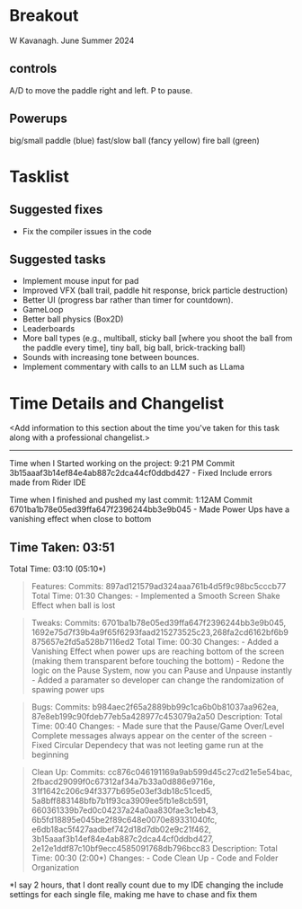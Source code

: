 # Breakout

W Kavanagh. June Summer 2024

## controls

A/D to move the paddle right and left.
P to pause.

## Powerups

big/small paddle (blue)
fast/slow ball (fancy yellow)
fire ball (green)

# Tasklist

## Suggested fixes

* Fix the compiler issues in the code

## Suggested tasks

* Implement mouse input for pad
* Improved VFX (ball trail, paddle hit response, brick particle destruction)
* Better UI (progress bar rather than timer for countdown).
* GameLoop
* Better ball physics (Box2D)
* Leaderboards
* More ball types (e.g., multiball, sticky ball [where you shoot the ball from the paddle every time], tiny ball, big ball, brick-tracking ball)
* Sounds with increasing tone between bounces.
* Implement commentary with calls to an LLM such as LLama

# Time Details and Changelist
<Add information to this section about the time you've taken for this task along with a professional changelist.>

---
Time when I Started working on the project: 9:21 PM
Commit 3b15aaaf3b14ef84e4ab887c2dca44cf0ddbd427 - Fixed Include errors made from Rider IDE

Time when I finished and pushed my last commit: 1:12AM
Commit 6701ba1b78e05ed39ffa647f2396244bb3e9b045 - Made Power Ups have a vanishing effect when close to bottom

Time Taken: 03:51
---

Total Time: 03:10 (05:10*)

> Features:
    Commits: 897ad121579ad324aaa761b4d5f9c98bc5cccb77
    Total Time: 01:30
    Changes:
        - Implemented a Smooth Screen Shake Effect when ball is lost

> Tweaks:
    Commits: 6701ba1b78e05ed39ffa647f2396244bb3e9b045, 1692e75d7f39b4a9f65f6293faad215273525c23,268fa2cd6162bf6b9875657e2fd5a528b7116ed2
    Total Time: 00:30
    Changes:
        - Added a Vanishing Effect when power ups are reaching bottom of the screen (making them transparent before touching the bottom)
        - Redone the logic on the Pause System, now you can Pause and Unpause instantly
        - Added a paramater so developer can change the randomization of spawing power ups

> Bugs: 
    Commits: b984aec2f65a2889bb99c1ca6b0b81037aa962ea, 87e8eb199c90fdeb77eb5a428977c453079a2a50
    Description:
    Total Time: 00:40
    Changes:
        - Made sure that the Pause/Game Over/Level Complete messages always appear on the center of the screen
        - Fixed Circular Dependecy that was not leeting game run at the beginning

> Clean Up:
    Commits: cc876c046191169a9ab599d45c27cd21e5e54bac, 2fbacd29099f0c67312af34a7b33a0d886e9716e, 31f1642c206c94f3377b695e03ef3db18c51ced5, 5a8bff883148bfb7b1f93ca3909ee5fb1e8cb591, 660361339b7ed0c04237a24a0aa830fae3c1eb43, 6b5fd18895e045be2f89c648e0070e89331040fc, e6db18ac5f427aadbef742d18d7db02e9c21f462, 3b15aaaf3b14ef84e4ab887c2dca44cf0ddbd427, 2e12e1ddf87c10bf9ecc4585091768db796bcc83
    Description:
    Total Time: 00:30 (2:00*)
    Changes:
        - Code Clean Up
        - Code and Folder Organization

*I say 2 hours, that I dont really count due to my IDE changing the include settings for each single file, making me have to chase and fix them
    

